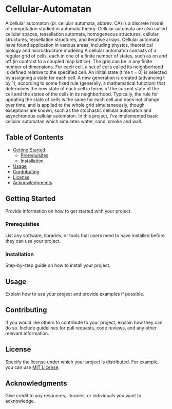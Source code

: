# Cellular-Automatan

A cellular automaton (pl. cellular automata, abbrev. CA) is a discrete model of computation studied in automata theory. Cellular automata are also called cellular spaces, tessellation automata, homogeneous structures, cellular structures, tessellation structures, and iterative arrays. Cellular automata have found application in various areas, including physics, theoretical biology and microstructure modeling.A cellular automaton consists of a regular grid of cells, each in one of a finite number of states, such as on and off (in contrast to a coupled map lattice). The grid can be in any finite number of dimensions. For each cell, a set of cells called its neighborhood is defined relative to the specified cell. An initial state (time t = 0) is selected by assigning a state for each cell. A new generation is created (advancing t by 1), according to some fixed rule (generally, a mathematical function) that determines the new state of each cell in terms of the current state of the cell and the states of the cells in its neighborhood. Typically, the rule for updating the state of cells is the same for each cell and does not change over time, and is applied to the whole grid simultaneously, though exceptions are known, such as the stochastic cellular automaton and asynchronous cellular automaton.
In this project, I've implemented basic cellular automatan which simulates water, sand, smoke and wall.

## Table of Contents

- [Getting Started](#getting-started)
  - [Prerequisites](#prerequisites)
  - [Installation](#installation)
- [Usage](#usage)
- [Contributing](#contributing)
- [License](#license)
- [Acknowledgments](#acknowledgments)

## Getting Started

Provide information on how to get started with your project.

### Prerequisites

List any software, libraries, or tools that users need to have installed before they can use your project.

### Installation

Step-by-step guide on how to install your project.

## Usage

Explain how to use your project and provide examples if possible.

## Contributing

If you would like others to contribute to your project, explain how they can do so. Include guidelines for pull requests, code reviews, and any other relevant information.

## License

Specify the license under which your project is distributed. For example, you can use [MIT License](https://opensource.org/licenses/MIT).

## Acknowledgments

Give credit to any resources, libraries, or individuals you want to acknowledge.

